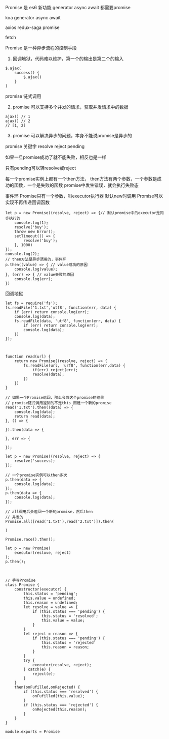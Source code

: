 Promise 是 es6 新功能
generator async await 都需要promise

koa generator async await

axios redux-saga promise

fetch


Promise 是一种异步流程的控制手段
1. 回调地狱，代码难以维护，第一个的输出是第二个的输入
```
$.ajax(
    success() {
        $.ajax()
    }
)
```
promise 链式调用

2. promise 可以支持多个并发的请求，获取并发请求中的数据
```
ajax() // 1
ajax() // 2
// [1, 2]
```
3. promise 可以解决异步的问题，本身不能说promise是异步的

promise 关键字 resolve reject pending

如果一旦promise成功了就不能失败，相反也是一样

只有pending可以转resolve或reject

每一个promise实例上都有一个then方法， then方法有两个参数，一个参数是成功的函数，一个是失败的函数
promise中发生错误，就会执行失败态

事件环
Promise只有一个参数，叫executor执行器 默认new时调用
Promise可以实现不再传递回调函数

```
let p = new Promise((resolve, reject) => {// 默认promise中的executor是同步执行的
    console.log(1);
    resolve('buy');
    throw new Error();
    setTimeout(() => {
        resolve('buy');
    }, 1000)
});
console.log(2);
// then方法是异步调用的，事件环
p.then((value) => { // value成功的原因
    console.log(value);
}, (err) => { // value失败的原因
    console.log(err);
})
```


回调地狱
```
let fs = require('fs');
fs.readFile('1.txt','utf8', function(err, data) {
    if (err) return console.log(err);
    console.log(data);
    fs.readFile(data, 'utf8', function(err, data) {
        if (err) return console.log(err);
        console.log(data);
    })
});



function read(url) {
    return new Promise((resolve, reject) => {
        fs.readFile(url, 'urf8', function(err,data) {
            if(err) reject(err);
            resolve(data);
        })
    })
}

// 如果一个Promise返回，那么会取这个promise的结果
// promise链式调用返回的不是this 而是一个新的promise
read('1.txt').then((data) => {
    console.log(data);
    return read(data);
}, () => {

}).then(data => {

}, err => {

});
```



```
let p = new Promise((resolve, reject) => {
    resolve('success);
});

// 一个promise实例可以then多次
p.then(data => {
    console.log(data);
});
p.then(data => {
    console.log(data);
});
```
```
// all调用后会返回一个新的promise，然后then
// 并发的
Promise.all([read('1.txt'),read('2.txt')]).then(

)

Promise.race().then();
```


```
let p = new Promise(
    executor(reslove, reject)
);
p.then();



// 手写Promise
class Promise {
    constructor(executor) {
        this.status = 'pending';
        this.value = undefined;
        this.reason = undefined;
        let resolve = value => {
            if (this.status === 'pending') {
                this.status = 'resolved';
                this.value = value;
            }
        }
        let reject = reason => {
            if (this.status === 'pending') {
                this.status = 'rejected'
                this.reason = reason;
            }
        }
        try {
            executor(resolve, reject);
        } catch(e) {
            reject(e);
        }
    }
    then(onFufilled,onRejected) {
        if (this.status === 'resolved') {
            onFufilled(this.value);
        }
        if (this.status === 'rejected') {
            onRejected(this.reason);
        }
    }
}

module.exports = Promise
```